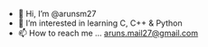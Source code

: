 - 👋 Hi, I’m @arunsm27
- 👀 I’m interested in learning C, C++ & Python
- 📫 How to reach me ... aruns.mail27@gmail.com

<!---
arunsm27/arunsm27 is a ✨ special ✨ repository because its `README.md` (this file) appears on your GitHub profile.
You can click the Preview link to take a look at your changes.
--->
